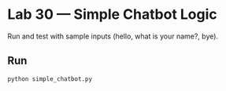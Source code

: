 # Lab 30 — Simple Chatbot Logic

Run and test with sample inputs (hello, what is your name?, bye).

## Run
```bash
python simple_chatbot.py
```

